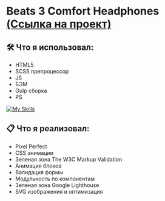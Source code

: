 # Beats 3 Comfort Headphones [(Ссылка на проект)](https://vetosy.github.io/Beats-3)

## 🛠 Что я использовал:
- HTML5
- SCSS препроцессор
- JS
- БЭМ
- Gulp сборка
- PS

[![My Skills](https://skillicons.dev/icons?i=html,scss,js,gulp,svg,ps)](https://skillicons.dev)

## :clipboard: Что я реализовал:
- Pixel Perfect
- СSS анимации
- Зеленая зона The W3C Markup Validation
- Анимация блоков
- Валидация формы
- Модульность по компонентам
- Зеленая зона Google Lighthouse
- SVG изображения и оптимизация
